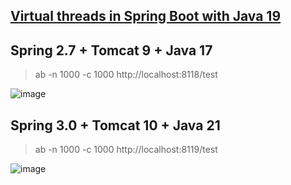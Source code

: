 ## [Virtual threads in Spring Boot with Java 19](https://medium.com/@egorponomarev/virtual-threads-in-spring-boot-with-java-19-ea98e1725058)


## Spring 2.7 + Tomcat 9 + Java 17
> ab -n 1000 -c 1000 http://localhost:8118/test

![image](https://user-images.githubusercontent.com/22516811/271766678-7fe0172f-9059-45fc-b9df-8676702dd8ed.png)

## Spring 3.0 + Tomcat 10 + Java 21
> ab -n 1000 -c 1000 http://localhost:8119/test

![image](https://user-images.githubusercontent.com/22516811/271766662-66d638ef-ce4c-4697-8867-6f1d4b1c21c6.png)